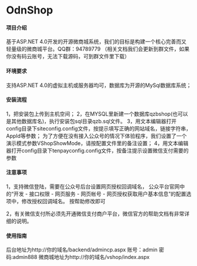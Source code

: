 # OdnShop

#### 项目介绍
基于ASP.NET 4.0开发的开源微商城系统，我们的目标是构建一个核心完善而又轻量级的微商城平台。QQ群：94789779 （相关文档我们会更新到群文件，如果你没有码云账号，无法下载源码，可到群文件里下载）

#### 环境要求
支持ASP.NET 4.0的虚拟主机或服务器均可，数据库为开源的MySql数据库系统；

#### 安装流程
1，把安装包上传到主机空间；
2，在MYSQL里新建一个数据库qzbshop(也可以是其他数据库名)，执行安装包sql目录qzb.sql文件。
3，用文本编辑器打开config目录下siteconfig.config文件，按提示填写正确的网站域名，链接字符串，AppId等参数；
  为了方便在没有接入公众号的情况下体验程序，我们设置了一个演示模式参数VShopShowMode，请按配置文件里的备注设置；
4，用文本编辑器打开config目录下tenpayconfig.config文件，按备注提示设置微信支付需要的参数

#### 注意事项
1，支持微信登陆，需要在公众号后台设置网页授权回调域名，
公众平台官网中的“开发 - 接口权限 - 网页服务 - 网页帐号 - 网页授权获取用户基本信息”的配置选项中，修改授权回调域名。
按帮助修改即可

2，有关微信支付所必须先开通微信支付商户平台，微信官方的帮助文档有非常详细的说明。

#### 使用指南
后台地址为http://你的域名/backend/admincp.aspx 账号：admin 密码:admin888
微商城地址为http://你的域名/vshop/index.aspx

